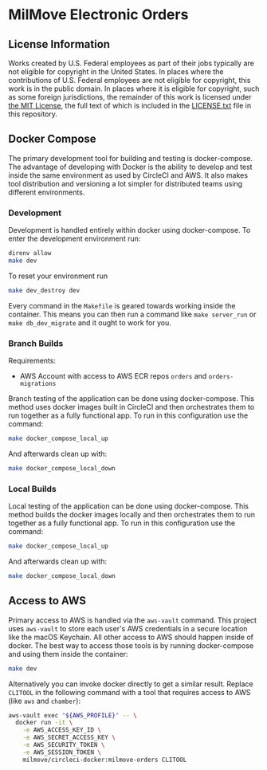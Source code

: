 # MilMove Electronic Orders

## License Information

Works created by U.S. Federal employees as part of their jobs typically are not eligible for copyright in the United
States. In places where the contributions of U.S. Federal employees are not eligible for copyright, this work is in
the public domain. In places where it is eligible for copyright, such as some foreign jurisdictions, the remainder of
this work is licensed under [the MIT License](https://opensource.org/licenses/MIT), the full text of which is included
in the [LICENSE.txt](./LICENSE.txt) file in this repository.

## Docker Compose

The primary development tool for building and testing is docker-compose. The advantage of developing with Docker
is the ability to develop and test inside the same environment as used by CircleCI and AWS. It also makes tool
distribution and versioning a lot simpler for distributed teams using different environments.

### Development

Development is handled entirely within docker using docker-compose. To enter the development environment run:

```sh
direnv allow
make dev
```

To reset your environment run

```sh
make dev_destroy dev
```

Every command in the `Makefile` is geared towards working inside the container. This means you can then run a command
like `make server_run` or `make db_dev_migrate` and it ought to work for you.

### Branch Builds

Requirements:

- AWS Account with access to AWS ECR repos `orders` and `orders-migrations`

Branch testing of the application can be done using docker-compose. This method uses docker images built in CircleCI
and then orchestrates them to run together as a fully functional app. To run in this configuration use the command:

```sh
make docker_compose_local_up
```

And afterwards clean up with:

```sh
make docker_compose_local_down
```

### Local Builds

Local testing of the application can be done using docker-compose. This method builds the docker images locally
and then orchestrates them to run together as a fully functional app. To run in this configuration use the command:

```sh
make docker_compose_local_up
```

And afterwards clean up with:

```sh
make docker_compose_local_down
```

## Access to AWS

Primary access to AWS is handled via the `aws-vault` command. This project uses `aws-vault` to store each user's
AWS credentials in a secure location like the macOS Keychain. All other access to AWS should happen inside of
docker. The best way to access those tools is by running docker-compose and using them inside the container:

```sh
make dev
```

Alternatively you can invoke docker directly to get a similar result. Replace `CLITOOL` in the following command with
a tool that requires access to AWS (like `aws` and `chamber`):

```sh
aws-vault exec "${AWS_PROFILE}" -- \
  docker run -it \
    -e AWS_ACCESS_KEY_ID \
    -e AWS_SECRET_ACCESS_KEY \
    -e AWS_SECURITY_TOKEN \
    -e AWS_SESSION_TOKEN \
    milmove/circleci-docker:milmove-orders CLITOOL
```
